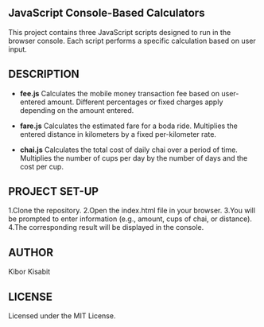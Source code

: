 ## JavaScript Console-Based Calculators

This project contains three JavaScript scripts designed to run in the browser console. Each script performs a specific calculation based on user input.

## DESCRIPTION

- **fee.js**
Calculates the mobile money transaction fee based on user-entered amount. Different percentages or fixed charges apply depending on the amount entered.

- **fare.js**
Calculates the estimated fare for a boda ride. Multiplies the entered distance in kilometers by a fixed per-kilometer rate.

- **chai.js**
Calculates the total cost of daily chai over a period of time. Multiplies the number of cups per day by the number of days and the cost per cup.

## PROJECT SET-UP

1.Clone the repository.
2.Open the index.html file in your browser.
3.You will be prompted to enter information (e.g., amount, cups of chai, or distance).
4.The corresponding result will be displayed in the console.

## AUTHOR
Kibor Kisabit

## LICENSE
Licensed under the MIT License.





